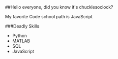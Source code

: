 ##Hello everyone, did you know it's chucklesoclock?

My favorite Code school path is JavaScript

###Deadly Skills
* Python
* MATLAB
* SQL
* JavaScript
